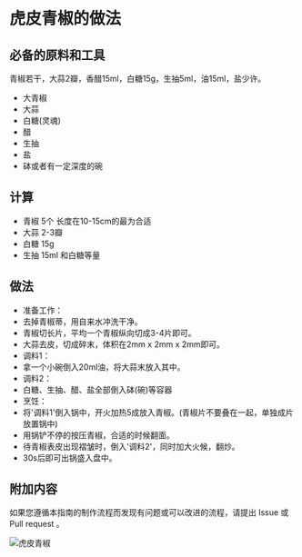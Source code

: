 
# 虎皮青椒的做法

## 必备的原料和工具

青椒若干，大蒜2瓣，香醋15ml，白糖15g，生抽5ml，油15ml，盐少许。

- 大青椒
- 大蒜
- 白糖(灵魂)
- 醋
- 生抽
- 盐
- 砵或者有一定深度的碗

## 计算

- 青椒 5个 长度在10-15cm的最为合适
- 大蒜 2-3瓣
- 白糖 15g
- 生抽 15ml 和白糖等量

## 做法

- 准备工作：
- 去掉青椒蒂，用自来水冲洗干净。
- 青椒切长片，平均一个青椒纵向切成3-4片即可。
- 大蒜去皮，切成碎末，体积在2mm x 2mm x 2mm即可。
- 调料1：
- 拿一个小碗倒入20ml油，将大蒜末放入其中。
- 调料2：
- 白糖、生抽、醋、盐全部倒入砵(碗)等容器
- 烹饪：
- 将'调料1'倒入锅中，开火加热5成放入青椒。(青椒片不要叠在一起，单独成片放置锅中)
- 用锅铲不停的按压青椒，合适的时候翻面。
- 待青椒表皮出现褶皱时，倒入'调料2'，同时加大火候，翻炒。
- 30s后即可出锅盛入盘中。

## 附加内容

如果您遵循本指南的制作流程而发现有问题或可以改进的流程，请提出 Issue 或 Pull request 。

![虎皮青椒](./虎皮青椒.jpg)
